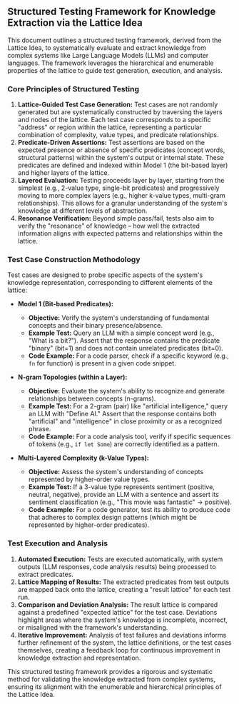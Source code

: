 ## Structured Testing Framework for Knowledge Extraction via the Lattice Idea

This document outlines a structured testing framework, derived from the Lattice Idea, to systematically evaluate and extract knowledge from complex systems like Large Language Models (LLMs) and computer languages. The framework leverages the hierarchical and enumerable properties of the lattice to guide test generation, execution, and analysis.

### Core Principles of Structured Testing

1.  **Lattice-Guided Test Case Generation:** Test cases are not randomly generated but are systematically constructed by traversing the layers and nodes of the lattice. Each test case corresponds to a specific "address" or region within the lattice, representing a particular combination of complexity, value types, and predicate relationships.
2.  **Predicate-Driven Assertions:** Test assertions are based on the expected presence or absence of specific predicates (concept words, structural patterns) within the system's output or internal state. These predicates are defined and indexed within Model 1 (the bit-based layer) and higher layers of the lattice.
3.  **Layered Evaluation:** Testing proceeds layer by layer, starting from the simplest (e.g., 2-value type, single-bit predicates) and progressively moving to more complex layers (e.g., higher k-value types, multi-gram relationships). This allows for a granular understanding of the system's knowledge at different levels of abstraction.
4.  **Resonance Verification:** Beyond simple pass/fail, tests also aim to verify the "resonance" of knowledge – how well the extracted information aligns with expected patterns and relationships within the lattice.

### Test Case Construction Methodology

Test cases are designed to probe specific aspects of the system's knowledge representation, corresponding to different elements of the lattice:

*   **Model 1 (Bit-based Predicates):**
    *   **Objective:** Verify the system's understanding of fundamental concepts and their binary presence/absence.
    *   **Example Test:** Query an LLM with a simple concept word (e.g., "What is a bit?"). Assert that the response contains the predicate "binary" (bit=1) and does not contain unrelated predicates (bit=0).
    *   **Code Example:** For a code parser, check if a specific keyword (e.g., `fn` for function) is present in a given code snippet.

*   **N-gram Topologies (within a Layer):**
    *   **Objective:** Evaluate the system's ability to recognize and generate relationships between concepts (n-grams).
    *   **Example Test:** For a 2-gram (pair) like "artificial intelligence," query an LLM with "Define AI." Assert that the response contains both "artificial" and "intelligence" in close proximity or as a recognized phrase.
    *   **Code Example:** For a code analysis tool, verify if specific sequences of tokens (e.g., `if let Some`) are correctly identified as a pattern.

*   **Multi-Layered Complexity (k-Value Types):**
    *   **Objective:** Assess the system's understanding of concepts represented by higher-order value types.
    *   **Example Test:** If a 3-value type represents sentiment (positive, neutral, negative), provide an LLM with a sentence and assert its sentiment classification (e.g., "This movie was fantastic" -> positive).
    *   **Code Example:** For a code generator, test its ability to produce code that adheres to complex design patterns (which might be represented by higher-order predicates).

### Test Execution and Analysis

1.  **Automated Execution:** Tests are executed automatically, with system outputs (LLM responses, code analysis results) being processed to extract predicates.
2.  **Lattice Mapping of Results:** The extracted predicates from test outputs are mapped back onto the lattice, creating a "result lattice" for each test run.
3.  **Comparison and Deviation Analysis:** The result lattice is compared against a predefined "expected lattice" for the test case. Deviations highlight areas where the system's knowledge is incomplete, incorrect, or misaligned with the framework's understanding.
4.  **Iterative Improvement:** Analysis of test failures and deviations informs further refinement of the system, the lattice definitions, or the test cases themselves, creating a feedback loop for continuous improvement in knowledge extraction and representation.

This structured testing framework provides a rigorous and systematic method for validating the knowledge extracted from complex systems, ensuring its alignment with the enumerable and hierarchical principles of the Lattice Idea.